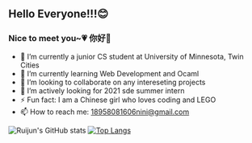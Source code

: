 ## Hello Everyone!!!😊
### Nice to meet you~💗 你好👋

- 🔭 I’m currently a junior CS student at University of Minnesota, Twin Cities 
- 🌱 I’m currently learning Web Development and Ocaml
- 👯 I’m looking to collaborate on any intereseting projects 
- 🤔 I’m actively looking for 2021 sde summer intern 
- ⚡ Fun fact: I am a Chinese girl who loves coding and LEGO
- 📫 How to reach me: 18958081606nini@gmail.com

![Ruijun's GitHub stats](https://github-readme-stats.vercel.app/api?username=reginanee&show_icons=true&theme=radical)
[![Top Langs](https://github-readme-stats.vercel.app/api/top-langs/?username=reginanee&layout=compact&count_private=true&theme=radical)](https://github.com/anuraghazra/github-readme-stats)
